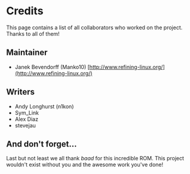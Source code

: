 # Credits

This page contains a list of all collaborators who worked on the project. Thanks
to all of them!

## Maintainer
 * Janek Bevendorff (Manko10) [http://www.refining-linux.org/](http://www.refining-linux.org/)


## Writers
 * Andy Longhurst (n1kon)
 * Sym_Link
 * Alex Diaz
 * stevejau
 

## And don't forget…
Last but not least we all thank *baad* for this incredible ROM. This project wouldn't
exist without you and the awesome work you've done!
